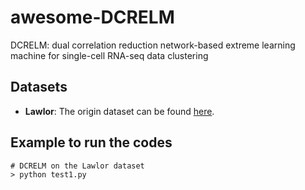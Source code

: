 # awesome-DCRELM
DCRELM: dual correlation reduction network-based extreme learning machine for single-cell RNA-seq data clustering

## Datasets

- **Lawlor**: The origin dataset can be found [here](https://drive.google.com/file/d/1q9JFksKYYBQRmc_cUQGquiGce7dY6zm3/view).

## Example to run the codes

```
# DCRELM on the Lawlor dataset
> python test1.py 
```

